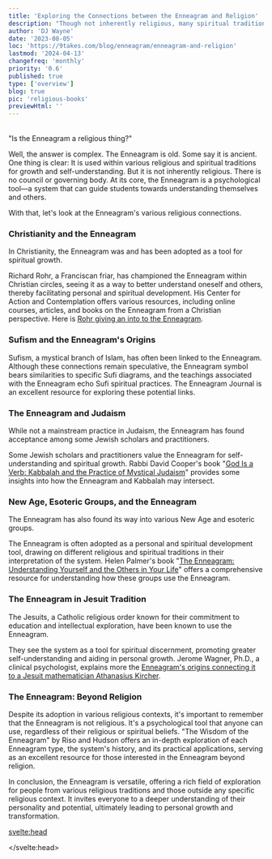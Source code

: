 ```yaml
---
title: 'Exploring the Connections between the Enneagram and Religion'
description: "Though not inherently religious, many spiritual traditions reference the Enneagram's ideas and use it as a tool for self-understanding"
author: 'DJ Wayne'
date: '2023-08-05'
loc: 'https://9takes.com/blog/enneagram/enneagram-and-religion'
lastmod: '2024-04-13'
changefreq: 'monthly'
priority: '0.6'
published: true
type: ['overview']
blog: true
pic: 'religious-books'
previewHtml: ''
---
```


<script>
	import  PopCard  from "../../lib/components/atoms/PopCard.svelte";
</script>

<div
	style="display: flex;
    justify-content: center;
    margin: 1rem 0;
	"
>
  <PopCard
		image={`/blogs/religious-books.webp`}
		showIcon={false}
		displayText=""
    altText="sacred books"
    tint={false}
		subtext=""
	/>
</div>

<p class="firstLetter">"Is the Enneagram a religious thing?"</p>

Well, the answer is complex. The Enneagram is old. Some say it is ancient. One thing is clear: It is used within various religious and spiritual traditions for growth and self-understanding. But it is not inherently religious. There is no council or governing body. At its core, the Enneagram is a psychological tool—a system that can guide students towards understanding themselves and others.

With that, let's look at the Enneagram's various religious connections.

### Christianity and the Enneagram

In Christianity, the Enneagram was and has been adopted as a tool for spiritual growth.

Richard Rohr, a Franciscan friar, has championed the Enneagram within Christian circles, seeing it as a way to better understand oneself and others, thereby facilitating personal and spiritual development. His Center for Action and Contemplation offers various resources, including online courses, articles, and books on the Enneagram from a Christian perspective. Here is <a class="external-link" target="_blank" rel="noopener noreferrer" href="https://cac.org/daily-meditations/the-enneagram-an-introduction/" >Rohr giving an into to the Enneagram</a>.

### Sufism and the Enneagram's Origins

Sufism, a mystical branch of Islam, has often been linked to the Enneagram. Although these connections remain speculative, the Enneagram symbol bears similarities to specific Sufi diagrams, and the teachings associated with the Enneagram echo Sufi spiritual practices. The Enneagram Journal is an excellent resource for exploring these potential links.

### The Enneagram and Judaism

While not a mainstream practice in Judaism, the Enneagram has found acceptance among some Jewish scholars and practitioners.

Some Jewish scholars and practitioners value the Enneagram for self-understanding and spiritual growth. Rabbi David Cooper's book "<a class="external-link" target="_blank" rel="noopener noreferrer" href="https://www.amazon.com/God-Verb-Kabbalah-Practice-Mystical/dp/1573226947" >God Is a Verb: Kabbalah and the Practice of Mystical Judaism</a>" provides some insights into how the Enneagram and Kabbalah may intersect.

### New Age, Esoteric Groups, and the Enneagram

The Enneagram has also found its way into various New Age and esoteric groups.

The Enneagram is often adopted as a personal and spiritual development tool, drawing on different religious and spiritual traditions in their interpretation of the system. Helen Palmer's book "<a class="external-link" target="_blank" rel="noopener noreferrer" href="https://www.amazon.com/Enneagram-Understanding-Yourself-Others-Your/dp/0062506838" >The Enneagram: Understanding Yourself and the Others in Your Life</a>" offers a comprehensive resource for understanding how these groups use the Enneagram.

### The Enneagram in Jesuit Tradition

The Jesuits, a Catholic religious order known for their commitment to education and intellectual exploration, have been known to use the Enneagram.

They see the system as a tool for spiritual discernment, promoting greater self-understanding and aiding in personal growth. Jerome Wagner, Ph.D., a clinical psychologist, explains more the <a class="external-link" target="_blank" rel="noopener noreferrer" href="https://enneagramspectrum.com/173/history-of-the-enneagram/" > Enneagram's origins connecting it to a Jesuit mathematician Athanasius Kircher</a>.

### The Enneagram: Beyond Religion

Despite its adoption in various religious contexts, it's important to remember that the Enneagram is not religious. It's a psychological tool that anyone can use, regardless of their religious or spiritual beliefs. "The Wisdom of the Enneagram" by Riso and Hudson offers an in-depth exploration of each Enneagram type, the system's history, and its practical applications, serving as an excellent resource for those interested in the Enneagram beyond religion.

In conclusion, the Enneagram is versatile, offering a rich field of exploration for people from various religious traditions and those outside any specific religious context. It invites everyone to a deeper understanding of their personality and potential, ultimately leading to personal growth and transformation.

<svelte:head>

<script type="application/ld+json">
{
    "@context": "http://schema.org",
  "@graph": [
    {
      "@type": "Article",
      "articleBody": "Often, when people first encounter the Enneagram, their initial question is, \"Is the Enneagram a religious thing?\" The answer, as is often the case with nuanced systems, is not straightforward. The Enneagram is a rich and multifaceted tool used within various religious and spiritual traditions for growth and self-understanding. However, it is not tied exclusively to any one religious tradition or inherently religious. At its core, the Enneagram is a psychological tool—a kind of map that can guide us toward a more profound understanding of ourselves and others.",
      "creator": {
        "@type": "Person",
        "name": "DJ Wayne",
        "sameAs": ["https://www.instagram.com/djwayne3/", "https://www.youtube.com/@djwayne3", "https://www.linkedin.com/in/davidtwayne/", "https://twitter.com/djwayne3"
        ]
      },
      "author": {
        "@type": "Person",
        "name": "DJ Wayne",
        "sameAs": ["https://www.instagram.com/djwayne3/","https://www.youtube.com/@djwayne3","https://www.linkedin.com/in/davidtwayne/","https://twitter.com/djwayne3"
        ]
      },
      "dateModified": {
        "@type": "Date",
        "@value": "2024-04-13"
      },
      "datePublished": {
        "@type": "Date",
        "@value": "2023-08-04"
      },
      "description": "This blog post examines the various contexts in which the Enneagram has been applied, ranging from religious practices to psychological tools. It discusses how different religions and spiritual traditions, including Christianity, Sufism, Judaism, New Age groups, and the Jesuits, have adopted the Enneagram for spiritual growth and self-understanding.",
      "headline": "The Enneagram: A Spiritual Tool Beyond Religious Boundaries",
      "image": {
        "@type": "ImageObject",
        "height": 900,
        "url": "https://9takes.com/blogs/religious-books.webp",
        "width": 900
      },
      "mainEntityOfPage": {
        "@id": "https://9takes.com/blog/enneagram/enneagram-and-religion",
        "@type": "WebPage"
      },
      "publisher": {
        "@type": "Organization",
        "logo": {
          "@type": "ImageObject",
          "url": "https://9takes.com/brand/darkRubix.png"
        },
        "name": "9takes",
        "sameAs": ["https://www.instagram.com/9takesdotcom/", "https://twitter.com/9takesdotcom"
        ]
      }
    },
    {
      "@type": "FAQPage",
      "mainEntity": [
        {
          "@type": "Question",
          "acceptedAnswer": {
            "@type": "Answer",
            "text": "The Enneagram is a rich and multifaceted tool used within various religious and spiritual traditions for growth and self-understanding. However, it is not tied exclusively to any religious tradition or inherently religious."
          },
          "name": "Is the Enneagram a religious thing?"
        },
        {
          "@type": "Question",
          "acceptedAnswer": {
            "@type": "Answer",
            "text": "Christianity, Sufism, Judaism, New Age groups, and the Jesuits have adopted the Enneagram for spiritual growth and self-understanding."
          },
          "name": "Which religious and spiritual traditions have adopted the Enneagram?"
        },
        {
          "@type": "Question",
          "acceptedAnswer": {
            "@type": "Answer",
            "text": "Despite its adoption in various religious contexts, the Enneagram is not inherently religious. It's a psychological tool that anyone can use, regardless of their religious or spiritual beliefs."
          },
          "name": "Can the Enneagram be used outside religious contexts?"
        },
        {
          "@type": "Question",
          "acceptedAnswer": {
            "@type": "Answer",
            "text": "The Enneagram is a tool that offers a rich field of exploration for people from various religious traditions and those outside any specific religious context. It invites everyone to a deeper understanding of their personality and potentials, ultimately leading to personal growth and transformation."
          },
          "name": "What is the main benefit of using the Enneagram?"
        }
      ]
    }
  ]
}
</script>

</svelte:head>

<style lang="scss">
</style>
